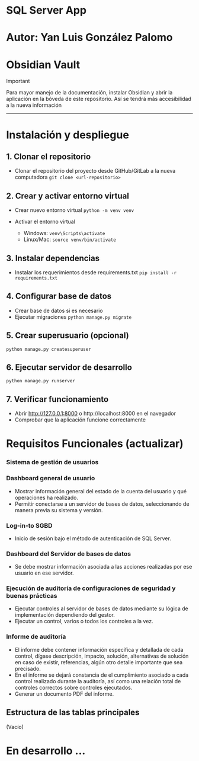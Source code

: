 # SQL Server App

# Autor: Yan Luis González Palomo

# Obsidian Vault 

> [!IMPORTANT]
> Para mayor manejo de la documentación, instalar Obsidian y abrir la aplicación en la bóveda de este repositorio.
> Así se tendrá más accesibilidad a la nueva información

---

# Instalación y despliegue

## 1. Clonar el repositorio
- Clonar el repositorio del proyecto desde GitHub/GitLab a la nueva computadora
```git clone <url-repositorio>```

## 2. Crear y activar entorno virtual
- Crear nuevo entorno virtual
```python -m venv venv```

- Activar el entorno virtual
  - Windows: ```venv\Scripts\activate```
  - Linux/Mac: ```source venv/bin/activate```

## 3. Instalar dependencias
- Instalar los requerimientos desde requirements.txt
```pip install -r requirements.txt```

## 4. Configurar base de datos
- Crear base de datos si es necesario
- Ejecutar migraciones
```python manage.py migrate```

## 5. Crear superusuario (opcional)
```python manage.py createsuperuser```

## 6. Ejecutar servidor de desarrollo
```python manage.py runserver```

## 7. Verificar funcionamiento
- Abrir http://127.0.0.1:8000 o http://localhost:8000 en el navegador
- Comprobar que la aplicación funcione correctamente

# Requisitos Funcionales (actualizar)

### Sistema de gestión de usuarios

### Dashboard general de usuario
- Mostrar información general del estado de la cuenta del usuario y qué operaciones ha realizado.<br/>
- Permitir conectarse a un servidor de bases de datos, seleccionando de manera previa su sistema y versión.

### Log-in-to SGBD
- Inicio de sesión bajo el método de autenticación de SQL Server.

### Dashboard del Servidor de bases de datos
- Se debe mostrar información asociada a las acciones realizadas por ese usuario en ese servidor.

### Ejecución de auditoría de configuraciones de seguridad y buenas prácticas
- Ejecutar controles al servidor de bases de datos mediante su lógica de implementación dependiendo del gestor.<br/>
- Ejecutar un control, varios o todos los controles a la vez.  

### Informe de auditoría
- El informe debe contener información específica y detallada de cada control, dígase descripción, impacto, solución, alternativas de solución en caso de existir, referencias, algún otro detalle importante que sea precisado.<br/>
- En el informe se dejará constancia de el cumplimiento asociado a cada control realizado durante la auditoría, así como una relación total de controles correctos sobre controles ejecutados.<br/>
- Generar un documento PDF del informe.

## Estructura de las tablas principales 

(Vacío)

# En desarrollo ... 
